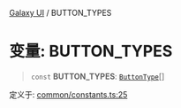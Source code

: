 [Galaxy UI](../index.md) / BUTTON\_TYPES

# 变量: BUTTON\_TYPES

> `const` **BUTTON\_TYPES**: [`ButtonType`](../type-aliases/ButtonType.md)[]

定义于: [common/constants.ts:25](https://github.com/zhengxs2018/galaxy-vue/blob/8e5a3fb68b3f76d6c1ebad5eeee34606ff2e7045/packages/galaxy-ui/src/common/constants.ts#L25)
